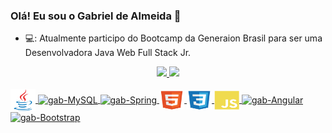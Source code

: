    ### Olá! Eu sou o Gabriel de Almeida 👋



- 💻: Atualmente participo do Bootcamp da Generaion Brasil para ser uma Desenvolvadora Java Web Full Stack Jr.

<div align="center">
  <a href="https://github.com/Gabriel-Almeida00">
  <img width="45%" src="https://github-readme-stats.vercel.app/api?username=Gabriel-Almeida00&show_icons=true&theme=blue&include_all_commits=false&count_private=true"/>
  <img width="45%" src="https://github-readme-stats.vercel.app/api/top-langs/?username=Gabriel-Almeida00&layout=compact&langs_count=7&theme=blue"/>
</div>

  <div style="display: inline_block"><br>
  <img align="center" alt= "gab-Java" height="35" width="40" src="https://github.com/devicons/devicon/blob/master/icons/java/java-original.svg">
  <img align="center" alt="gab-MySQL" height="55" width="60" src="https://cdn.jsdelivr.net/gh/devicons/devicon/icons/mysql/mysql-original-wordmark.svg" />
  <img align="center"alt="gab-Spring" height="45" width="55" src=https://cdn.jsdelivr.net/gh/devicons/devicon/icons/spring/spring-original-wordmark.svg>
  <img align="center" alt="gab-HTML" height="30" width="40" src="https://raw.githubusercontent.com/devicons/devicon/master/icons/html5/html5-original.svg">
  <img align="center" alt="gab-CSS" height="30" width="40" src="https://raw.githubusercontent.com/devicons/devicon/master/icons/css3/css3-original.svg">
  <img align="center" alt="gab-Js" height="30" width="40" src="https://raw.githubusercontent.com/devicons/devicon/master/icons/javascript/javascript-plain.svg">
  <img align="center" alt="gab-Angular" height="35" width="40" src=https://cdn.jsdelivr.net/gh/devicons/devicon/icons/angularjs/angularjs-original.svg> 
  <img align="center" alt="gab-Bootstrap" height="33" width="40" src=https://cdn.jsdelivr.net/gh/devicons/devicon/icons/bootstrap/bootstrap-original-wordmark.svg>
   
</div>


